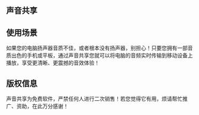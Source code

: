 ## 声音共享

## 使用场景

如果您的电脑扬声器音质不佳，或者根本没有扬声器，别担心！只要您拥有一部音质出色的手机或平板，通过声音共享您就可以将电脑的音频实时传输到移动设备上播放，享受更清晰、更震撼的音效体验！

## 版权信息

声音共享为免费软件，严禁任何人进行二次销售！若您觉得它有用，烦请帮忙推广、资助，在此万分感谢！
